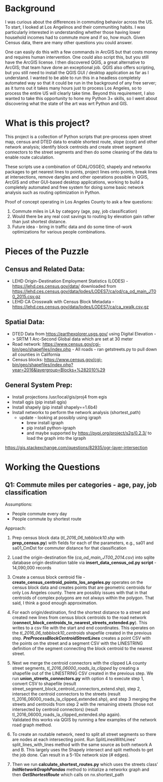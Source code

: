 #  Background

I was curious about the differences in commuting behavior across the US.  To
start, I looked at Los Angelinos and their communiting habits.  I was particularly
interested in understanding whether those having lower household incomes had to
commute more and if so, how much.  Given Census data, there are many other questions
you could answer.

One can easily do this with a few commands in ArcGIS but that costs money and requires
human intervention.  One could also script this, but you still have the ArcGIS license.
I then discovered QGIS, a great alternative to ArcGIS; that team have done an 
exceptional job.  QGIS also offers scripting, but you still need to install the 
QGIS GUI / desktop application as far as I understand.  I wanted to be able to run this
in a headless completely automated way so that it could be run in the background of any free
server; as it turns out it takes many hours just to process Los Angeles, so to 
process the entire US will clearly take time.  Beyond this requirement, I also wanted to
take this opportunity to hone my Python 3+ skills, so I went about discovering what the state
of the art was wrt Python and GIS.

# What is this project?

This project is a collection of Python scripts that pre-process open street map, census and
DTED data to enable shortest route, slope (cost) and other network 
analysis; identify block centroids and create street segment connectors
to the street segments and then do some cleaning of the data to enable 
route calculation.

These scripts use a combination of GDAL/OSGEO, shapely and networkx packages
to get nearest lines to points, project lines onto points, break lines at
intersections, remove dangles and other operations possible in QGIS, ArcGIS 
and other GUI-based desktop applications, working to build a completely
automated and free system for doing some basic network analysis such
as routing optimization in Python.

Proof of concept operating in Los Angeles County to ask a few questions:

1. Commute miles in LA by category (age, pay, job classification)
2. Would there be any real cost savings to routing by elevation gain 
rather than just shortest distance.
3. Future idea - bring in traffic data and do some time-of-work optimizations
for various people combinations.

# Pieces of the Puzzle

## Census and Related Data:

* LEHD Origin-Destination Employment Statistics (LODES) - 
https://lehd.ces.census.gov/data/ downloaded from 
https://lehd.ces.census.gov/data/lodes/LODES7/ca/od/ca_od_main_JT00_2015.csv.gz
* LEHD CA Crosswalk with Census Block Metadata - 
https://lehd.ces.census.gov/data/lodes/LODES7/ca/ca_xwalk.csv.gz

## Spatial Data:
* DTED Data from https://earthexplorer.usgs.gov/ using Digital Elevation -> 
SRTM 1 Arc-Second Global data which are set at 30 meter
* Road network:  https://www.census.gov/cgi-bin/geo/shapefiles/index.php - 
All roads - ran getstreets.py to pull down all counties in California 
* Census blocks:  https://www.census.gov/cgi-bin/geo/shapefiles/index.php?year=2016&layergroup=Blocks+%282010%29

## General System Prep:
* Install projections /usr/local/gis/proj4 from egis
* Install qgis (pip install qgis)
* Install shapely (pip install shapely==1.6b4)
* Install networkx to perform the network analysis (shortest_path)  
  * update - looking at possibly using igraph  
    * brew install igraph  
    * pip install python-igraph  
    * and maybe supported by https://pypi.org/project/s2g/0.2.3/ to load the graph 
    into the igraph

https://gis.stackexchange.com/questions/82935/ogr-layer-intersection

# Working the Questions

## Q1:  Commute miles per categories - age, pay, job classification

Assumptions:
* People commute every day
* People commute by shortest route

Approach: 

1. Prep census block data (*tl_2016_06_tabblock10.shp* with **prep_census.py**) with fields for each of the 
parameters, e.g., sa01 and sa01_CmDst for commuter distance for that classification

2. Load the origin-destination file (*ca_od_main_JT00_2014.csv*) into sqlite database 
origin destination table via **insert_data_census_od.py script** - 14,090,000 records

3. Create a census block centroid file - **create_census_centroid_points_los_angeles.py** operates on 
the census block data and creates points that are geometric centroids for only Los Angeles county.   There 
are possibly issues with that in that centroids of complex polygons are not always within the 
polygon.  That said, I think a good enough approximation.

4.  For each origin/destination, find the shortest distance to a street and created new lines 
from census block centroids to the road network (**connect_block_centroids_to_nearest_streets_extended.py**).  This 
writes to a csv file with the start and end coordinates.  This operates on the *tl_2016_06_tabblock10_centroids*
shapefile created in the previous step.  ***PreProcessBlockCentroidStreetLines*** 
creates a point CSV with the points on the street and a segment CSV with the LINESTRING 
definition of the segment connecting the block centroid to the nearest street.  

5.  Next we merge the centroid connectors with the clipped LA county street segments, 
*tl_2016_06000_roads_la_clipped* by creating a shapefile out of the LINESTRING CSV created 
in the previous step.  We run **union_streets_connectors.py** with option 4 to execute step 1,
convert CSV to shapefile (result street_segment_block_centroid_connectors_extend.shp), step 2, 
intersect the centroid connectors to the streets (result tl_2016_06000_roads_la_clipped_extended.shp), 
and step 3 merging the streets and centroids from step 2 with the remaining streets (those not 
intersected by centroid connectors) (result tl_2016_06000_roads_la_clipped_extended.shp again).  
Validated this works via QGIS by running a few examples of the network road graph method.

6. To create an routable network, need to split all street segments so there are nodes
at each intersecting point.   Run SplitLinesWithLines' split_lines_with_lines method
with the same source as both network A and B.  This largely uses the Shapely intersect
and split methods to get the job done.  Can result in a 5-10x network size (# edges).

7.  Then we run **calculate_shortest_routes.py** which uses the streets class’ 
***InitNetworkGraphPandas*** method to initialize a networkx graph and then ***GetShortestRoute*** 
which calls on nx.shortest_path